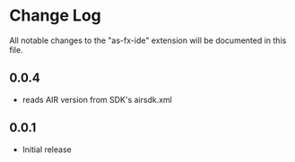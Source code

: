 # Change Log

All notable changes to the "as-fx-ide" extension will be documented in this file.

## 0.0.4

- reads AIR version from SDK's airsdk.xml 

## 0.0.1

- Initial release

